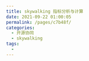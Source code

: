```yaml
---
title: skywalking 指标分析与计算
date: 2021-09-22 01:00:05
permalink: /pages/c7b48f/
categories:
  - 开源协同
  - skywalking
tags:
  - 
---
```

